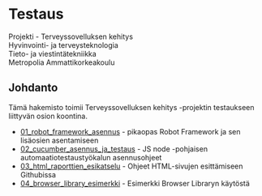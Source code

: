 # Testaus
Projekti - Terveyssovelluksen kehitys<br>
Hyvinvointi- ja terveysteknologia<br>
Tieto- ja viestintätekniikka<br>
Metropolia Ammattikorkeakoulu<br>

## Johdanto
Tämä hakemisto toimii Terveyssovelluksen kehitys -projektin testaukseen liittyvän osion koontina.

- [01_robot_framework_asennus](./01_robot_framework_asennus.md) - pikaopas Robot Framework ja sen lisäosien asentamiseen
- [02_cucumber_asennus_ja_testaus](./02_cucumber_asennus_ja_testaus.md) - JS node -pohjaisen automaatiotestaustyökalun asennusohjeet
- [03_html_raporttien_esikatselu](./03_html_raporttien_esikatselu.md) - Ohjeet HTML-sivujen esittämiseen Githubissa
- [04_browser_library_esimerkki](./04_browser_library_esimerkki.md) - Esimerkki Browser Libraryn käytöstä
